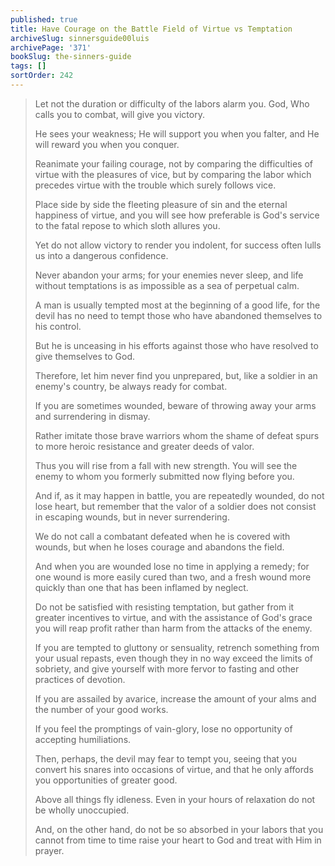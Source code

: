 ```yaml
---
published: true
title: Have Courage on the Battle Field of Virtue vs Temptation
archiveSlug: sinnersguide00luis
archivePage: '371'
bookSlug: the-sinners-guide
tags: []
sortOrder: 242
---
```


> Let not the duration or difficulty of the labors alarm you. God, Who calls you to combat, will give you victory.
>
> He sees your weakness; He will support you when you falter, and He will reward you when you conquer.
>
> Reanimate your failing courage, not by comparing the difficulties of virtue with the pleasures of vice, but by comparing the labor which precedes virtue with the trouble which surely follows vice.
>
> Place side by side the fleeting pleasure of sin and the eternal happiness of virtue, and you will see how preferable is God's service to the fatal repose to which sloth allures you.
>
> Yet do not allow victory to render you indolent, for success often lulls us into a dangerous confidence.
>
> Never abandon your arms; for your enemies never sleep, and life without temptations is as impossible as a sea of perpetual calm.
>
> A man is usually tempted most at the beginning of a good life, for the devil has no need to tempt those who have abandoned themselves to his control.
>
> But he is unceasing in his efforts against those who have resolved to give themselves to God.
>
> Therefore, let him never find you unprepared, but, like a soldier in an enemy's country, be always ready for combat.
>
> If you are sometimes wounded, beware of throwing away your arms and surrendering in dismay.
>
> Rather imitate those brave warriors whom the shame of defeat spurs to more heroic resistance and greater deeds of valor.
>
> Thus you will rise from a fall with new strength. You will see the enemy to whom you formerly submitted now flying before you.
>
> And if, as it may happen in battle, you are repeatedly wounded, do not lose heart, but remember that the valor of a soldier does not consist in escaping wounds, but in never surrendering.
>
> We do not call a combatant defeated when he is covered with wounds, but when he loses courage and abandons the field.
>
> And when you are wounded lose no time in applying a remedy; for one wound is more easily cured than two, and a fresh wound more quickly than one that has been inflamed by neglect.
>
> Do not be satisfied with resisting temptation, but gather from it greater incentives to virtue, and with the assistance of God's grace you will reap profit rather than harm from the attacks of the enemy.
>
> If you are tempted to gluttony or sensuality, retrench something from your usual repasts, even though they in no way exceed the limits of sobriety, and give yourself with more fervor to fasting and other practices of devotion.
>
> If you are assailed by avarice, increase the amount of your alms and the number of your good works.
>
> If you feel the promptings of vain-glory, lose no opportunity of accepting humiliations.
>
> Then, perhaps, the devil may fear to tempt you, seeing that you convert his snares into occasions of virtue, and that he only affords you opportunities of greater good.
>
> Above all things fly idleness. Even in your hours of relaxation do not be wholly unoccupied.
>
> And, on the other hand, do not be so absorbed in your labors that you cannot from time to time raise your heart to God and treat with Him in prayer.
